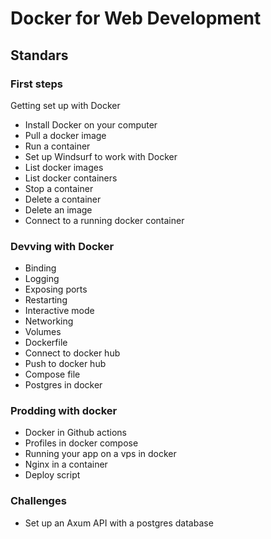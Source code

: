 # Docker for Web Development

## Standars

### First steps

Getting set up with Docker

- Install Docker on your computer
- Pull a docker image
- Run a container
- Set up Windsurf to work with Docker
- List docker images
- List docker containers
- Stop a container
- Delete a container
- Delete an image
- Connect to a running docker container

### Devving with Docker

- Binding
- Logging
- Exposing ports
- Restarting
- Interactive mode
- Networking
- Volumes
- Dockerfile
- Connect to docker hub
- Push to docker hub
- Compose file
- Postgres in docker

### Prodding with docker

- Docker in Github actions
- Profiles in docker compose
- Running your app on a vps in docker
- Nginx in a container
- Deploy script

### Challenges

- Set up an Axum API with a postgres database
